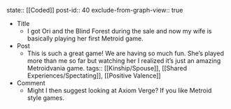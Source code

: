 state:: [[Coded]]
post-id:: 40
exclude-from-graph-view:: true

- Title
  - I got Ori and the Blind Forest during the sale and now my wife is basically playing her first Metroid game.
- Post
  - This is such a great game! We are having so much fun. She’s played more than me so far but watching her I realized it’s just an amazing Metroidvania game.
    tags:: [[Kinship/Spouse]], [[Shared Experiences/Spectating]], [[Positive Valence]]
- Comment
  - Might I then suggest looking at Axiom Verge? If you like Metroid style games.
